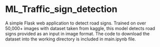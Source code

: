 # ML_Traffic_sign_detection
A simple Flask web application to detect road signs. Trained on over 50,000+ images with dataset taken from kaggle, this model detects road signs provided as an input in image format.
The code to download the dataset into the working directory is included in main.ipynb file.

